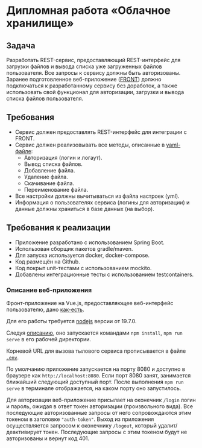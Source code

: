 # Дипломная работа «Облачное хранилище»

## Задача
Разработать REST-сервис, предоставляющий REST-интерфейс для загрузки файлов и вывода списка уже загруженных файлов пользователя. Все запросы к сервису должны быть авторизованы. Заранее подготовленное веб-приложение ([FRONT](https://github.com/netology-code/jd-homeworks/tree/master/diploma/netology-diplom-frontend)) должно подключаться к разработанному сервису без доработок, а также использовать свой функционал для авторизации, загрузки и вывода списка файлов пользователя.

## Требования 

- Сервис должен предоставлять REST-интерфейс для интеграции с FRONT.
- Сервис должен реализовывать все методы, описанные в [yaml-файле](./CloudServiceSpecification.yaml):
    * Авторизация (логин и логаут).
    * Вывод списка файлов.
    * Добавление файла.
    * Удаление файла.
    * Скачивание файла.
    * Переименование файла.
- Все настройки должны вычитываться из файла настроек (yml).
- Информация о пользователях сервиса (логины для авторизации) и данные должны храниться в базе данных (на выбор).

## Требования к реализации

- Приложение разработано с использованием Spring Boot.
- Использован сборщик пакетов gradle/maven.
- Для запуска используется docker, docker-compose.
- Код размещён на Github.
- Код покрыт unit-тестами с использованием mockito.
- Добавлены интеграционные тесты с использованием testcontainers.

### Описание веб-приложения

Фронт-приложение на Vue.js, предоставляющее веб-интерфейс пользователю, дано [как-есть](./frontend).

Для его работы требуется [nodejs](https://nodejs.org/ru/download/current) версии от 19.7.0.

Следуя [описанию](./frontend/README.md), оно запускается командами `npm install`, `npm run serve` в его рабочей директории.

Корневой URL для вызова тылового сервиса прописывается в файле [`.env`](./frontend/.env).
        
По умолчанию приложение запускается на порту 8080 и доступно в браузере как `http://localhost:8080`. Если порт 8080 занят, занимается ближайший следующий доступный порт. После выполнения `npm run serve` в терминале отображается, на каком порту оно запустилось.

Для авторизации веб-приложение присылает на оконечник `/login` логин и пароль, ожидая в ответ токен авторизации (произвольного вида). Все последующие авторизованные запросы от него сопровождаются этим токеном в заголовке `"auth-token"`. Выход из приложения осуществляется запросом к оконечнику `/logout`, который удалит/деактивирует токен. Последующие запросы с этим токеном будут не авторизованы и вернут код 401.
